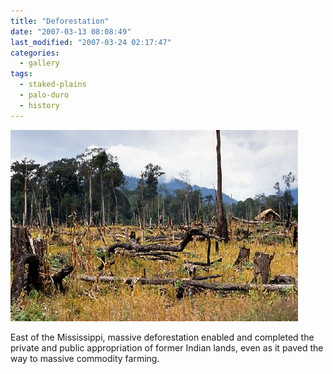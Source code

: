 ```yaml
---
title: "Deforestation"
date: "2007-03-13 08:08:49"
last_modified: "2007-03-24 02:17:47"
categories:
  - gallery
tags:
  - staked-plains
  - palo-duro
  - history  
---
```

![200](/images/gallery/200.jpg)

East of the Mississippi, massive deforestation enabled and completed the private and public appropriation of former Indian lands, even as it paved the way to massive commodity farming.
